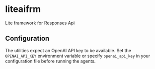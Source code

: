 # liteaifrm
Lite framework for Responses Api

## Configuration

The utilities expect an OpenAI API key to be available. Set the
`OPENAI_API_KEY` environment variable or specify `openai_api_key` in your
configuration file before running the agents.

